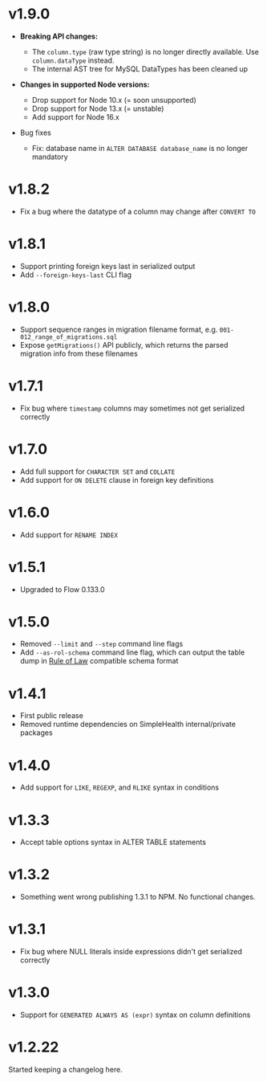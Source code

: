 # v1.9.0

- **Breaking API changes:**

  - The `column.type` (raw type string) is no longer directly available. Use `column.dataType` instead.
  - The internal AST tree for MySQL DataTypes has been cleaned up

- **Changes in supported Node versions:**

  - Drop support for Node 10.x (= soon unsupported)
  - Drop support for Node 13.x (= unstable)
  - Add support for Node 16.x

- Bug fixes

  - Fix: database name in `ALTER DATABASE database_name` is no longer mandatory

# v1.8.2

- Fix a bug where the datatype of a column may change after `CONVERT TO`

# v1.8.1

- Support printing foreign keys last in serialized output
- Add `--foreign-keys-last` CLI flag

# v1.8.0

- Support sequence ranges in migration filename format, e.g. `001-012_range_of_migrations.sql`
- Expose `getMigrations()` API publicly, which returns the parsed migration info from these filenames

# v1.7.1

- Fix bug where `timestamp` columns may sometimes not get serialized correctly

# v1.7.0

- Add full support for `CHARACTER SET` and `COLLATE`
- Add support for `ON DELETE` clause in foreign key definitions

# v1.6.0

- Add support for `RENAME INDEX`

# v1.5.1

- Upgraded to Flow 0.133.0

# v1.5.0

- Removed `--limit` and `--step` command line flags
- Add `--as-rol-schema` command line flag, which can output the table dump in
  [Rule of Law](https://github.com/nvie/rule-of-law) compatible schema format

# v1.4.1

- First public release
- Removed runtime dependencies on SimpleHealth internal/private packages

# v1.4.0

- Add support for `LIKE`, `REGEXP`, and `RLIKE` syntax in conditions

# v1.3.3

- Accept table options syntax in ALTER TABLE statements

# v1.3.2

- Something went wrong publishing 1.3.1 to NPM. No functional changes.

# v1.3.1

- Fix bug where NULL literals inside expressions didn't get serialized
  correctly

# v1.3.0

- Support for `GENERATED ALWAYS AS (expr)` syntax on column definitions

# v1.2.22

Started keeping a changelog here.
